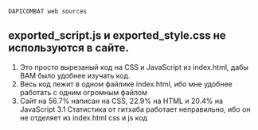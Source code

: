 `DAPICOMBAT web sources`

**exported_script.js и exported_style.css не используются в сайте.**
---
1. Это просто вырезаный код на CSS и JavaScript из index.html, дабы ВАМ было удобнее изучать код.
2. Весь код лежит в одном файлике index.html, ибо мне удобнее работать с одним огромным файлом
3. Сайт на 56.7% написан на CSS, 22.9% на HTML и 20.4% на JavaScript
3.1 Статистика от гитхаба работает неправильно, ибо он не отделяет из index.html css и js код
